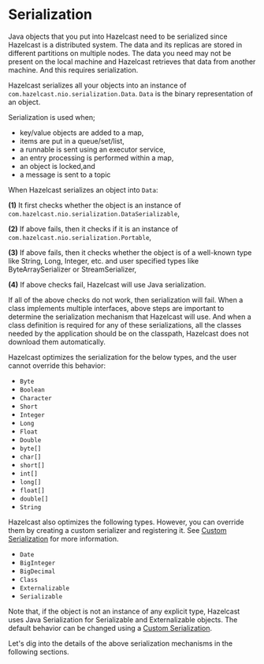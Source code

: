 


# Serialization

Java objects that you put into Hazelcast need to be serialized since Hazelcast is a distributed system. The data and its replicas are stored in different partitions on multiple nodes. The data you need may not be present on the local machine and Hazelcast retrieves that data from another machine. And this requires serialization.

Hazelcast serializes all your objects into an instance of `com.hazelcast.nio.serialization.Data`. `Data` is the binary representation of an object. 

Serialization is used when;

- key/value objects are added to a map,
- items are put in a queue/set/list,
- a runnable is sent using an executor service,
- an entry processing is performed within a map,
- an object is locked,and
- a message is sent to a topic

When Hazelcast serializes an object into `Data`:

**(1)** It first checks whether the object is an instance of `com.hazelcast.nio.serialization.DataSerializable`, 

**(2)** If above fails, then it checks if it is an instance of `com.hazelcast.nio.serialization.Portable`,

**(3)** If above fails, then it checks whether the object is of a well-known type like String, Long, Integer, etc. and user specified types like ByteArraySerializer or StreamSerializer,

**(4)** If above checks fail, Hazelcast will use Java serialization.

If all of the above checks do not work, then serialization will fail. When a class implements multiple interfaces, above steps are important to determine the serialization mechanism that Hazelcast will use. And when a class definition is required for any of these serializations, all the classes needed by the application should be on the classpath, Hazelcast does not download them automatically.

Hazelcast optimizes the serialization for the below types, and the user cannot override this behavior:

- `Byte`
- `Boolean`
- `Character`
- `Short`
- `Integer`
- `Long`
- `Float`
- `Double`
- `byte[]`
- `char[]`
- `short[]`
- `int[]`
- `long[]`
- `float[]`
- `double[]`
- `String`

Hazelcast also optimizes the following types. However, you can override them by creating a custom serializer and registering it. See [Custom Serialization](#custom-serialization) for more information.

- `Date`
- `BigInteger`
- `BigDecimal`
- `Class`
- `Externalizable`
- `Serializable`

Note that, if the object is not an instance of any explicit type, Hazelcast uses Java Serialization for Serializable and Externalizable objects. The default behavior can be changed using a [Custom Serialization](#custom-serialization).

Let's dig into the details of the above serialization mechanisms in the following sections.

